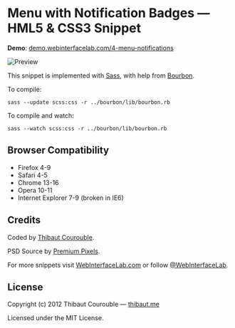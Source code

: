 # Menu with Notification Badges — HML5 & CSS3 Snippet

**Demo**: [demo.webinterfacelab.com/4-menu-notifications](http://demo.webinterfacelab.com/4-menu-notifications/)

![Preview](http://www.webinterfacelab.com/assets/snippets/menu-with-notification-badges/preview.png)

This snippet is implemented with [Sass](https://github.com/nex3/sass), with help from [Bourbon](https://github.com/thoughtbot/bourbon).

To compile:

`sass --update scss:css -r ../bourbon/lib/bourbon.rb`

To compile and watch:

`sass --watch scss:css -r ../bourbon/lib/bourbon.rb`

## Browser Compatibility

* Firefox 4-9
* Safari 4-5
* Chrome 13-16
* Opera 10-11
* Internet Explorer 7-9 (broken in IE6)

## Credits

Coded by [Thibaut Courouble](http://github.com/Thibaut).

PSD Source by [Premium Pixels](http://www.premiumpixels.com/freebies/menu-notification-badges-psd/).

For more snippets visit [WebInterfaceLab.com](http://www.webinterfacelab.com) or follow [@WebInterfaceLab](http://twitter.com/WebInterfaceLab).

## License

Copyright (c) 2012 Thibaut Courouble — [thibaut.me](http://thibaut.me)

Licensed under the MIT License.
